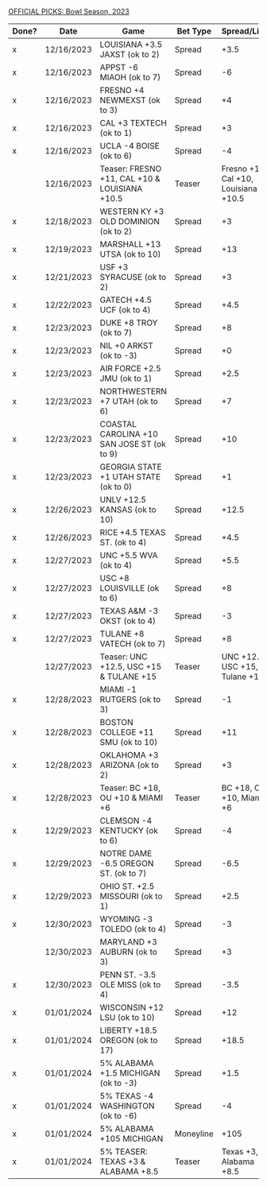 [OFFICIAL PICKS: Bowl Season, 2023](https://locals.com/feed/24414/sportspicks/4991008/official-picks-bowl-season-2023)

| Done? | Date       | Game                                          | Bet Type  | Spread/Line                          | Max | Notes    |
| ----- | ---------- | --------------------------------------------- | --------- | ------------------------------------ | --- | -------- |
| x     | 12/16/2023 | LOUISIANA +3.5 JAXST (ok to 2)                | Spread    | +3.5                                 | 2%  | ok to 2  |
| x     | 12/16/2023 | APPST -6 MIAOH (ok to 7)                      | Spread    | -6                                   | 2%  | ok to 7  |
| x     | 12/16/2023 | FRESNO +4 NEWMEXST (ok to 3)                  | Spread    | +4                                   | 2%  | ok to 3  |
| x     | 12/16/2023 | CAL +3 TEXTECH (ok to 1)                      | Spread    | +3                                   | 2%  | ok to 1  |
| x     | 12/16/2023 | UCLA -4 BOISE (ok to 6)                       | Spread    | -4                                   | 2%  | ok to 6  |
|       | 12/16/2023 | Teaser: FRESNO +11, CAL +10 & LOUISIANA +10.5 | Teaser    | Fresno +11, Cal +10, Louisiana +10.5 | 2%  |          |
| x     | 12/18/2023 | WESTERN KY +3 OLD DOMINION (ok to 2)          | Spread    | +3                                   | 2%  | ok to 2  |
| x     | 12/19/2023 | MARSHALL +13 UTSA (ok to 10)                  | Spread    | +13                                  | 2%  | ok to 10 |
| x     | 12/21/2023 | USF +3 SYRACUSE (ok to 2)                     | Spread    | +3                                   | 2%  | ok to 2  |
| x     | 12/22/2023 | GATECH +4.5 UCF (ok to 4)                     | Spread    | +4.5                                 | 2%  | ok to 4  |
| x     | 12/23/2023 | DUKE +8 TROY (ok to 7)                        | Spread    | +8                                   | 2%  | ok to 7  |
| x     | 12/23/2023 | NIL +0 ARKST (ok to -3)                       | Spread    | +0                                   | 2%  | ok to -3 |
| x     | 12/23/2023 | AIR FORCE +2.5 JMU (ok to 1)                  | Spread    | +2.5                                 | 2%  | ok to 1  |
| x     | 12/23/2023 | NORTHWESTERN +7 UTAH (ok to 6)                | Spread    | +7                                   | 2%  | ok to 6  |
| x     | 12/23/2023 | COASTAL CAROLINA +10 SAN JOSE ST (ok to 9)    | Spread    | +10                                  | 2%  | ok to 9  |
| x     | 12/23/2023 | GEORGIA STATE +1 UTAH STATE (ok to 0)         | Spread    | +1                                   | 2%  | ok to 0  |
| x     | 12/26/2023 | UNLV +12.5 KANSAS (ok to 10)                  | Spread    | +12.5                                | 2%  | ok to 10 |
| x     | 12/26/2023 | RICE +4.5 TEXAS ST. (ok to 4)                 | Spread    | +4.5                                 | 2%  | ok to 4  |
| x     | 12/27/2023 | UNC +5.5 WVA (ok to 4)                        | Spread    | +5.5                                 | 2%  | ok to 4  |
| x     | 12/27/2023 | USC +8 LOUISVILLE (ok to 6)                   | Spread    | +8                                   | 2%  | ok to 6  |
| x     | 12/27/2023 | TEXAS A&M -3 OKST (ok to 4)                   | Spread    | -3                                   | 2%  | ok to 4  |
| x     | 12/27/2023 | TULANE +8 VATECH (ok to 7)                    | Spread    | +8                                   | 2%  | ok to 7  |
|       | 12/27/2023 | Teaser: UNC +12.5, USC +15 & TULANE +15       | Teaser    | UNC +12.5, USC +15, Tulane +15       | 2%  |          |
| x     | 12/28/2023 | MIAMI -1 RUTGERS (ok to 3)                    | Spread    | -1                                   | 2%  | ok to 3  |
| x     | 12/28/2023 | BOSTON COLLEGE +11 SMU (ok to 10)             | Spread    | +11                                  | 2%  | ok to 10 |
| x     | 12/28/2023 | OKLAHOMA +3 ARIZONA (ok to 2)                 | Spread    | +3                                   | 2%  | ok to 2  |
| x     | 12/28/2023 | Teaser: BC +18, OU +10 & MIAMI +6             | Teaser    | BC +18, OU +10, Miami +6             | 2%  |          |
| x     | 12/29/2023 | CLEMSON -4 KENTUCKY (ok to 6)                 | Spread    | -4                                   | 2%  | ok to 6  |
| x     | 12/29/2023 | NOTRE DAME -6.5 OREGON ST. (ok to 7)          | Spread    | -6.5                                 | 2%  | ok to 7  |
| x     | 12/29/2023 | OHIO ST. +2.5 MISSOURI (ok to 1)              | Spread    | +2.5                                 | 2%  | ok to 1  |
| x     | 12/30/2023 | WYOMING -3 TOLEDO (ok to 4)                   | Spread    | -3                                   | 2%  | ok to 4  |
|       | 12/30/2023 | MARYLAND +3 AUBURN (ok to 3)                  | Spread    | +3                                   | 2%  | ok to 3  |
| x     | 12/30/2023 | PENN ST. -3.5 OLE MISS (ok to 4)              | Spread    | -3.5                                 | 2%  | ok to 4  |
| x     | 01/01/2024 | WISCONSIN +12 LSU (ok to 10)                  | Spread    | +12                                  | 2%  | ok to 10 |
| x     | 01/01/2024 | LIBERTY +18.5 OREGON (ok to 17)               | Spread    | +18.5                                | 2%  | ok to 17 |
| x     | 01/01/2024 | 5% ALABAMA +1.5 MICHIGAN (ok to -3)           | Spread    | +1.5                                 | 5%  | ok to -3 |
| x     | 01/01/2024 | 5% TEXAS -4 WASHINGTON (ok to -6)             | Spread    | -4                                   | 5%  | ok to -6 |
| x     | 01/01/2024 | 5% ALABAMA +105 MICHIGAN                      | Moneyline | +105                                 | 5%  |          |
| x     | 01/01/2024 | 5% TEASER: TEXAS +3 & ALABAMA +8.5            | Teaser    | Texas +3, Alabama +8.5               | 5%  |          |
